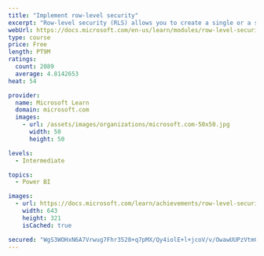 ```yaml
---
title: "Implement row-level security"
excerpt: "Row-level security (RLS) allows you to create a single or a set of reports that targets data for a specific user. In this module, you will learn how to implement RLS by using either a static or dynamic method and how Microsoft Power BI simplifies testing RLS in Power BI Desktop and Power BI service."
webUrl: https://docs.microsoft.com/en-us/learn/modules/row-level-security-power-bi/
type: course
price: Free
length: PT9M
ratings:
  count: 2089
  average: 4.8142653
heat: 54

provider:
  name: Microsoft Learn
  domain: microsoft.com
  images:
    - url: /assets/images/organizations/microsoft.com-50x50.jpg
      width: 50
      height: 50

levels:
  - Intermediate

topics:
  - Power BI

images:
  - url: https://docs.microsoft.com/learn/achievements/row-level-security-power-bi-social.png
    width: 643
    height: 321
    isCached: true

secured: "WgS3WOHxN6A7Vrwug7Fhr3528+q7pMX/Qy4iolE+l+jcoV/v/OwawUUPzVtmCtdwMjTqaICop5VilhNZ/1aZ6Yxedr02u4L/v9FDUaJW9Kndy3j+FmrZ6P2+VSZ/t8cs2PKCjoa9jpTca68asAqfeTIzwMElQv0l3TH83c9mnLYnK0knbtYobJcJt1uCsN4u4YNikbJ5tkPYrIzvHRHeoOkjtqx2JD9Wt2QoX9LnjMxhjb3Thj3mb7a5IAcE22W4wOvvFF5M9gLKhTfovC0FpE1cMcu0gdDClGW8N/mBPCEN/cHLzDNRRux6lRNwbqxqyzRkVmONX7FajOJLc9ZujOjO+x52LDzszhDQfvKAf8coc+bDM52MUeSWcuW9JY8rYEm9AobgdbU69P7WsgQwAgWIRgZ3MQXq/Um+V3dCayU=;ZhBMf38clLBNcuzEK9U7gw=="
---
```


